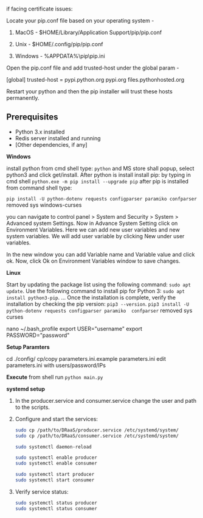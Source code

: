
if facing certificate issues:

Locate your pip.conf file based on your operating system -

1. MacOS - $HOME/Library/Application Support/pip/pip.conf

2. Unix - $HOME/.config/pip/pip.conf

3. Windows - %APPDATA%\pip\pip.ini

Open the pip.conf file and add trusted-host under the global param -

[global]
trusted-host = pypi.python.org
               pypi.org
               files.pythonhosted.org


Restart your python and then the pip installer will trust these hosts permanently.

## Prerequisites

- Python 3.x installed
- Redis server installed and running
- [Other dependencies, if any]


**Windows**

install python from cmd shell type:
`python` and MS store shall popup, select python3 and click get/install.
After python is install install pip: by typing in cmd shell 
`python.exe -m pip install --upgrade pip`
after pip is installed from command shell type: 

`pip install -U python-dotenv requests configparser paramiko confparser`
removed sys windows-curses

you can navigate to control panel > System and Security > System > Advanced system Settings.
Now in Advance System Setting click on Environment Variables.
Here we can add new user variables and new system variables. We will add user variable by clicking New under user variables.

In the new window you can add Variable name and Variable value and click ok.
Now, click Ok on Environment Variables window to save changes.

**Linux**

Start by updating the package list using the following command: `sudo apt update`.
Use the following command to install pip for Python 3: `sudo apt install python3-pip`. ...
Once the installation is complete, verify the installation by checking the pip version: `pip3 --version`.
`pip3 install -U python-dotenv requests configparser paramiko  confparser`
removed sys curses

nano ~/.bash_profile
export USER="username"
export PASSWORD="password"


**Setup Paramters**

cd ./config/
cp/copy parameters.ini.example parameters.ini
edit parameters.ini with users/password/IPs

**Execute**
from shell run `python main.py`


**systemd setup**
1. In the producer.service and consumer.service change the user and path to the scripts.
2. Configure and start the services:

    ```bash
    sudo cp /path/to/DRaaS/producer.service /etc/systemd/system/
    sudo cp /path/to/DRaaS/consumer.service /etc/systemd/system/

    sudo systemctl daemon-reload

    sudo systemctl enable producer
    sudo systemctl enable consumer

    sudo systemctl start producer
    sudo systemctl start consumer 
    ```
3. Verify service status:

    ```bash
    sudo systemctl status producer
    sudo systemctl status consumer
    ```